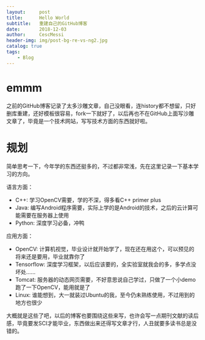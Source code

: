 ```yaml
---
layout:     post
title:      Hello World
subtitle:   重建自己的GitHub博客
date:       2018-12-03
author:     CescMessi
header-img: img/post-bg-re-vs-ng2.jpg
catalog: true
tags:
    - Blog
---
```


# emmm
之前的GitHub博客记录了太多沙雕文章，自己没眼看，连history都不想留，只好删库重建，还好模板很容易，fork一下就好了，以后再也不在GitHub上面写沙雕文章了，毕竟是一个技术网站，写写技术方面的东西就好啦。

# 规划
简单思考一下，今年学的东西还挺多的，不过都非常浅，先在这里记录一下基本学习的方向。

语言方面：
- C++: 学习OpenCV需要，学的不深，得多看C++ primer plus
- Java: 编写Android程序需要，实际上学的是Android的技术，之后的云计算可能需要在服务器上使用
- Python: 深度学习必备，冲鸭

应用方面：
- OpenCV: 计算机视觉，毕业设计就开始学了，现在还在用这个，可以预见的将来还是要用，毕业就靠你了
- Tensorflow: 深度学习框架，以后应该要的，全实验室就我会的多，多学点没坏处……
- Tomcat: 服务器的动态网页需要，不好意思说自己学过，只做了一个小demo跑了一下OpenCV，能用就是了
- Linux: 谁能想到，大一就装过Ubuntu的我，至今仍未熟练使用，不过用到的地方也很少

大概就是这些了吧，以后的博客也要围绕这些来写，也许会写一点期刊文献的读后感，毕竟要发SCI才能毕业，东西做出来还得写文章才行，人丑就要多读书总是没错的。 